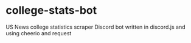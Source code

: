 # college-stats-bot
US News college statistics scraper Discord bot written in discord.js and using cheerio and request
